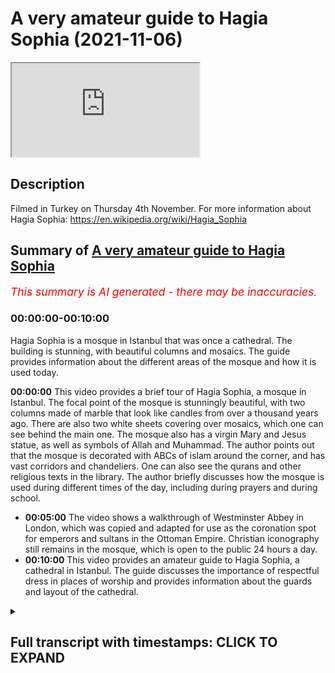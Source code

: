 # A very amateur guide to Hagia Sophia (2021-11-06)

<iframe loading='lazy' allow='autoplay' src='https://www.youtube.com/embed/Hf-l1I5Wta4'></iframe>

## Description

Filmed in Turkey on Thursday 4th November. For more information about Hagia Sophia: <https://en.wikipedia.org/wiki/Hagia_Sophia>

## Summary of [A very amateur guide to Hagia Sophia](https://www.youtube.com/watch?v=Hf-l1I5Wta4)

*<span style="color:red; font-size:125%">This summary is AI generated - there may be inaccuracies</span>. [](/)*

### <a onclick="modifyYTiframeseektime('0')">00:00:00-00:10:00</a>

Hagia Sophia is a mosque in Istanbul that was once a cathedral. The building is stunning, with beautiful columns and mosaics. The guide provides information about the different areas of the mosque and how it is used today.

**<a onclick="modifyYTiframeseektime('0')">00:00:00</a>** This video provides a brief tour of Hagia Sophia, a mosque in Istanbul. The focal point of the mosque is stunningly beautiful, with two columns made of marble that look like candles from over a thousand years ago. There are also two white sheets covering over mosaics, which one can see behind the main one. The mosque also has a virgin Mary and Jesus statue, as well as symbols of Allah and Muhammad. The author points out that the mosque is decorated with ABCs of islam around the corner, and has vast corridors and chandeliers. One can also see the qurans and other religious texts in the library. The author briefly discusses how the mosque is used during different times of the day, including during prayers and during school.

* **<a onclick="modifyYTiframeseektime('300')">00:05:00</a>** The video shows a walkthrough of Westminster Abbey in London, which was copied and adapted for use as the coronation spot for emperors and sultans in the Ottoman Empire. Christian iconography still remains in the mosque, which is open to the public 24 hours a day.
* **<a onclick="modifyYTiframeseektime('600')">00:10:00</a>** This video provides an amateur guide to Hagia Sophia, a cathedral in Istanbul. The guide discusses the importance of respectful dress in places of worship and provides information about the guards and layout of the cathedral.

<details><summary><h2>Full transcript with timestamps: CLICK TO EXPAND</h2></summary>

<a onclick="modifyYTiframeseektime('1')">0:00:01</a> i thought i'd just give a very brief uh  
<a onclick="modifyYTiframeseektime('3')">0:00:03</a> guided tour of this masjid  
<a onclick="modifyYTiframeseektime('6')">0:00:06</a> hagio sofia in istanbul  
<a onclick="modifyYTiframeseektime('10')">0:00:10</a> this gilded cage is where the sultans  
<a onclick="modifyYTiframeseektime('13')">0:00:13</a> apparently  
<a onclick="modifyYTiframeseektime('14')">0:00:14</a> sat  
<a onclick="modifyYTiframeseektime('15')">0:00:15</a> during sermons and during summer  
<a onclick="modifyYTiframeseektime('17')">0:00:17</a> to protect them from assassination  
<a onclick="modifyYTiframeseektime('21')">0:00:21</a> and here we have the focal point  
<a onclick="modifyYTiframeseektime('24')">0:00:24</a> of the masjid stunningly beautiful  
<a onclick="modifyYTiframeseektime('28')">0:00:28</a> i don't know if you can make out  
<a onclick="modifyYTiframeseektime('29')">0:00:29</a> probably not but there are two um  
<a onclick="modifyYTiframeseektime('31')">0:00:31</a> they look like columns  
<a onclick="modifyYTiframeseektime('33')">0:00:33</a> made of um  
<a onclick="modifyYTiframeseektime('35')">0:00:35</a> marble but they're actually candles from  
<a onclick="modifyYTiframeseektime('38')">0:00:38</a> the fifth century  
<a onclick="modifyYTiframeseektime('40')">0:00:40</a> um from over a thousand years one  
<a onclick="modifyYTiframeseektime('42')">0:00:42</a> thousand five 500 years ago these  
<a onclick="modifyYTiframeseektime('44')">0:00:44</a> candles still exist  
<a onclick="modifyYTiframeseektime('46')">0:00:46</a> and right up there we have um the white  
<a onclick="modifyYTiframeseektime('48')">0:00:48</a> sheets covering over  
<a onclick="modifyYTiframeseektime('50')">0:00:50</a> some mosaics so i have to know behind  
<a onclick="modifyYTiframeseektime('52')">0:00:52</a> that main one there is  
<a onclick="modifyYTiframeseektime('54')">0:00:54</a> uh the virgin mary and jesus  
<a onclick="modifyYTiframeseektime('57')">0:00:57</a> and to the right we have these  
<a onclick="modifyYTiframeseektime('59')">0:00:59</a> incredible symbols  
<a onclick="modifyYTiframeseektime('61')">0:01:01</a> one word there says allah and the other  
<a onclick="modifyYTiframeseektime('63')">0:01:03</a> one  
<a onclick="modifyYTiframeseektime('64')">0:01:04</a> says muhammad  
<a onclick="modifyYTiframeseektime('66')">0:01:06</a> and the other ones  
<a onclick="modifyYTiframeseektime('68')">0:01:08</a> are the names of his senior companions  
<a onclick="modifyYTiframeseektime('71')">0:01:11</a> including uthman and ali  
<a onclick="modifyYTiframeseektime('74')">0:01:14</a> and  
<a onclick="modifyYTiframeseektime('76')">0:01:16</a> and others  
<a onclick="modifyYTiframeseektime('77')">0:01:17</a> dotted around these huge symbols  
<a onclick="modifyYTiframeseektime('80')">0:01:20</a> and these  
<a onclick="modifyYTiframeseektime('81')">0:01:21</a> very low hanging chandeliers  
<a onclick="modifyYTiframeseektime('85')">0:01:25</a> there's a feature of many mosques in  
<a onclick="modifyYTiframeseektime('87')">0:01:27</a> istanbul i've discovered they're vast i  
<a onclick="modifyYTiframeseektime('89')">0:01:29</a> mean you must be about just 20 feet off  
<a onclick="modifyYTiframeseektime('91')">0:01:31</a> the ground  
<a onclick="modifyYTiframeseektime('92')">0:01:32</a> and one of these fell on you you'd be  
<a onclick="modifyYTiframeseektime('94')">0:01:34</a> flattened  
<a onclick="modifyYTiframeseektime('96')">0:01:36</a> absolutely huge and  
<a onclick="modifyYTiframeseektime('98')">0:01:38</a> very beautiful i think they're made of  
<a onclick="modifyYTiframeseektime('101')">0:01:41</a> solid metal what they look like here  
<a onclick="modifyYTiframeseektime('103')">0:01:43</a> imagine that falling on you  
<a onclick="modifyYTiframeseektime('105')">0:01:45</a> [Music]  
<a onclick="modifyYTiframeseektime('110')">0:01:50</a> and off to the side here  
<a onclick="modifyYTiframeseektime('114')">0:01:54</a> we have islamic information  
<a onclick="modifyYTiframeseektime('117')">0:01:57</a> saw this earlier on and some of it's in  
<a onclick="modifyYTiframeseektime('120')">0:02:00</a> english some of it's in all sorts of  
<a onclick="modifyYTiframeseektime('122')">0:02:02</a> languages really  
<a onclick="modifyYTiframeseektime('126')">0:02:06</a> and  
<a onclick="modifyYTiframeseektime('126')">0:02:06</a> uh not sure what they say  
<a onclick="modifyYTiframeseektime('130')">0:02:10</a> what is islam  
<a onclick="modifyYTiframeseektime('132')">0:02:12</a> and  
<a onclick="modifyYTiframeseektime('134')">0:02:14</a> one here  
<a onclick="modifyYTiframeseektime('135')">0:02:15</a> in english the final messenger  
<a onclick="modifyYTiframeseektime('138')">0:02:18</a> and on the back i noticed it says  
<a onclick="modifyYTiframeseektime('140')">0:02:20</a> global academy for translation and  
<a onclick="modifyYTiframeseektime('142')">0:02:22</a> education  
<a onclick="modifyYTiframeseektime('143')">0:02:23</a> london united kingdom so that's  
<a onclick="modifyYTiframeseektime('146')">0:02:26</a> produced in england  
<a onclick="modifyYTiframeseektime('149')">0:02:29</a> uh what do we have over here  
<a onclick="modifyYTiframeseektime('152')">0:02:32</a> we have some more similar kinds of  
<a onclick="modifyYTiframeseektime('153')">0:02:33</a> things  
<a onclick="modifyYTiframeseektime('156')">0:02:36</a> the abc of  
<a onclick="modifyYTiframeseektime('158')">0:02:38</a> abc's of islam  
<a onclick="modifyYTiframeseektime('161')">0:02:41</a> around the corner here  
<a onclick="modifyYTiframeseektime('163')">0:02:43</a> we have these side  
<a onclick="modifyYTiframeseektime('165')">0:02:45</a> corridors vast corridors  
<a onclick="modifyYTiframeseektime('168')">0:02:48</a> you get more chandeliers  
<a onclick="modifyYTiframeseektime('171')">0:02:51</a> and this room is special this gilded  
<a onclick="modifyYTiframeseektime('173')">0:02:53</a> room look at it what could be behind  
<a onclick="modifyYTiframeseektime('177')">0:02:57</a> these gilded  
<a onclick="modifyYTiframeseektime('179')">0:02:59</a> mesh things here and looking inside you  
<a onclick="modifyYTiframeseektime('181')">0:03:01</a> can just about make out these qurans and  
<a onclick="modifyYTiframeseektime('185')">0:03:05</a> apparently these are very precious  
<a onclick="modifyYTiframeseektime('186')">0:03:06</a> qurans on their thrones  
<a onclick="modifyYTiframeseektime('189')">0:03:09</a> can you here we go  
<a onclick="modifyYTiframeseektime('191')">0:03:11</a> just about see now this used to be the  
<a onclick="modifyYTiframeseektime('193')">0:03:13</a> library untold of one of the sultans  
<a onclick="modifyYTiframeseektime('196')">0:03:16</a> these days it's just got a few qurans in  
<a onclick="modifyYTiframeseektime('198')">0:03:18</a> so this was  
<a onclick="modifyYTiframeseektime('200')">0:03:20</a> a very special place of learning  
<a onclick="modifyYTiframeseektime('202')">0:03:22</a> for the sultans where they kept their  
<a onclick="modifyYTiframeseektime('204')">0:03:24</a> precious texts  
<a onclick="modifyYTiframeseektime('207')">0:03:27</a> okay  
<a onclick="modifyYTiframeseektime('209')">0:03:29</a> and down here  
<a onclick="modifyYTiframeseektime('212')">0:03:32</a> a few people praying there there's a  
<a onclick="modifyYTiframeseektime('214')">0:03:34</a> mimbar just in the corner right over  
<a onclick="modifyYTiframeseektime('215')">0:03:35</a> there  
<a onclick="modifyYTiframeseektime('218')">0:03:38</a> and this is interesting i don't if you  
<a onclick="modifyYTiframeseektime('219')">0:03:39</a> can  
<a onclick="modifyYTiframeseektime('222')">0:03:42</a> work it out so just there is  
<a onclick="modifyYTiframeseektime('225')">0:03:45</a> a tripod  
<a onclick="modifyYTiframeseektime('227')">0:03:47</a> um and this is neptune the pagan  
<a onclick="modifyYTiframeseektime('230')">0:03:50</a> um god  
<a onclick="modifyYTiframeseektime('232')">0:03:52</a> and his um trident whatever the word is  
<a onclick="modifyYTiframeseektime('235')">0:03:55</a> so this was from a time when this was  
<a onclick="modifyYTiframeseektime('238')">0:03:58</a> pagan  
<a onclick="modifyYTiframeseektime('242')">0:04:02</a> as they come around the corner here  
<a onclick="modifyYTiframeseektime('246')">0:04:06</a> vast columns look at this  
<a onclick="modifyYTiframeseektime('252')">0:04:12</a> really slipped then down a step  
<a onclick="modifyYTiframeseektime('255')">0:04:15</a> um and here we have the  
<a onclick="modifyYTiframeseektime('258')">0:04:18</a> this huge uh  
<a onclick="modifyYTiframeseektime('260')">0:04:20</a> stairway  
<a onclick="modifyYTiframeseektime('262')">0:04:22</a> that goes up and this is where  
<a onclick="modifyYTiframeseektime('264')">0:04:24</a> traditionally i guess people you preach  
<a onclick="modifyYTiframeseektime('266')">0:04:26</a> the sermon the imam would preach the  
<a onclick="modifyYTiframeseektime('268')">0:04:28</a> sunday the sunday the friday sermon  
<a onclick="modifyYTiframeseektime('271')">0:04:31</a> and those two flags can't really tell in  
<a onclick="modifyYTiframeseektime('273')">0:04:33</a> the dark but their green green flag  
<a onclick="modifyYTiframeseektime('276')">0:04:36</a> of islam  
<a onclick="modifyYTiframeseektime('279')">0:04:39</a> and um  
<a onclick="modifyYTiframeseektime('280')">0:04:40</a> [Music]  
<a onclick="modifyYTiframeseektime('281')">0:04:41</a> serious worshipers tend to come here  
<a onclick="modifyYTiframeseektime('283')">0:04:43</a> during the day and night to pray  
<a onclick="modifyYTiframeseektime('285')">0:04:45</a> but um i i've been here on salah and  
<a onclick="modifyYTiframeseektime('288')">0:04:48</a> this whole area has been completely  
<a onclick="modifyYTiframeseektime('289')">0:04:49</a> packed this these these areas here are  
<a onclick="modifyYTiframeseektime('292')">0:04:52</a> for  
<a onclick="modifyYTiframeseektime('293')">0:04:53</a> like study circles where people learn  
<a onclick="modifyYTiframeseektime('295')">0:04:55</a> the crown  
<a onclick="modifyYTiframeseektime('299')">0:04:59</a> and this is very interesting  
<a onclick="modifyYTiframeseektime('301')">0:05:01</a> if you know westminster abbey in london  
<a onclick="modifyYTiframeseektime('303')">0:05:03</a> well you'll know this you'll recognize  
<a onclick="modifyYTiframeseektime('305')">0:05:05</a> this because they copied it and when the  
<a onclick="modifyYTiframeseektime('308')">0:05:08</a> monarchs in england are crowned in  
<a onclick="modifyYTiframeseektime('311')">0:05:11</a> westminster abbey they are crowned on  
<a onclick="modifyYTiframeseektime('313')">0:05:13</a> this  
<a onclick="modifyYTiframeseektime('314')">0:05:14</a> replica uh in westminster abbey this is  
<a onclick="modifyYTiframeseektime('317')">0:05:17</a> the original  
<a onclick="modifyYTiframeseektime('318')">0:05:18</a> and these represent i'm told  
<a onclick="modifyYTiframeseektime('320')">0:05:20</a> um  
<a onclick="modifyYTiframeseektime('321')">0:05:21</a> stones taken from important countries of  
<a onclick="modifyYTiframeseektime('323')">0:05:23</a> the world i remember this one over here  
<a onclick="modifyYTiframeseektime('326')">0:05:26</a> this is stone taken from france because  
<a onclick="modifyYTiframeseektime('328')">0:05:28</a> when i was told about this i was with a  
<a onclick="modifyYTiframeseektime('330')">0:05:30</a> french guy and i said look how small it  
<a onclick="modifyYTiframeseektime('332')">0:05:32</a> is compared to i don't know if that's  
<a onclick="modifyYTiframeseektime('334')">0:05:34</a> persia or arabia or india or whatever  
<a onclick="modifyYTiframeseektime('337')">0:05:37</a> and he said to me ah well where's  
<a onclick="modifyYTiframeseektime('338')">0:05:38</a> england then there's nothing here from  
<a onclick="modifyYTiframeseektime('340')">0:05:40</a> england i don't think  
<a onclick="modifyYTiframeseektime('342')">0:05:42</a> but anyway what's the central one the  
<a onclick="modifyYTiframeseektime('344')">0:05:44</a> big central one  
<a onclick="modifyYTiframeseektime('346')">0:05:46</a> is for the sultan or the emperor of the  
<a onclick="modifyYTiframeseektime('349')">0:05:49</a> ottoman empire himself and he rules here  
<a onclick="modifyYTiframeseektime('352')">0:05:52</a> over all the lesser countries including  
<a onclick="modifyYTiframeseektime('355')">0:05:55</a> france and  
<a onclick="modifyYTiframeseektime('356')">0:05:56</a> india and wherever they are so this is  
<a onclick="modifyYTiframeseektime('358')">0:05:58</a> the coronation  
<a onclick="modifyYTiframeseektime('359')">0:05:59</a> spot where the emperors or the sultans  
<a onclick="modifyYTiframeseektime('363')">0:06:03</a> were crowned and our queen in england  
<a onclick="modifyYTiframeseektime('366')">0:06:06</a> has the same kind of thing in  
<a onclick="modifyYTiframeseektime('368')">0:06:08</a> westminster abbey if you google this you  
<a onclick="modifyYTiframeseektime('370')">0:06:10</a> can  
<a onclick="modifyYTiframeseektime('371')">0:06:11</a> see it for yourself  
<a onclick="modifyYTiframeseektime('372')">0:06:12</a> um  
<a onclick="modifyYTiframeseektime('373')">0:06:13</a> it's open to the public you can see it  
<a onclick="modifyYTiframeseektime('378')">0:06:18</a> so there is a a second tier um  
<a onclick="modifyYTiframeseektime('382')">0:06:22</a> and um  
<a onclick="modifyYTiframeseektime('384')">0:06:24</a> if i remember rightly and i perhaps i  
<a onclick="modifyYTiframeseektime('385')">0:06:25</a> can't remember rightly but i think  
<a onclick="modifyYTiframeseektime('387')">0:06:27</a> possibly the emperor's  
<a onclick="modifyYTiframeseektime('389')">0:06:29</a> wife of the emperor i suppose uh and her  
<a onclick="modifyYTiframeseektime('391')">0:06:31</a> court were up there away from this is  
<a onclick="modifyYTiframeseektime('394')">0:06:34</a> certainly the mail area down here  
<a onclick="modifyYTiframeseektime('397')">0:06:37</a> so that's where the empress was and the  
<a onclick="modifyYTiframeseektime('398')">0:06:38</a> women's section was  
<a onclick="modifyYTiframeseektime('401')">0:06:41</a> uh now women are have their own section  
<a onclick="modifyYTiframeseektime('402')">0:06:42</a> down here rather than upstairs  
<a onclick="modifyYTiframeseektime('406')">0:06:46</a> um  
<a onclick="modifyYTiframeseektime('407')">0:06:47</a> there's something else i want to show  
<a onclick="modifyYTiframeseektime('408')">0:06:48</a> you you see this huge entrance here  
<a onclick="modifyYTiframeseektime('411')">0:06:51</a> this is where the emperor came in  
<a onclick="modifyYTiframeseektime('413')">0:06:53</a> came into the mosque into the in or into  
<a onclick="modifyYTiframeseektime('416')">0:06:56</a> the basilica when it was  
<a onclick="modifyYTiframeseektime('419')">0:06:59</a> um a christian place  
<a onclick="modifyYTiframeseektime('421')">0:07:01</a> but these are the original doors  
<a onclick="modifyYTiframeseektime('424')">0:07:04</a> and they were made over  
<a onclick="modifyYTiframeseektime('426')">0:07:06</a> 1500 years ago  
<a onclick="modifyYTiframeseektime('429')">0:07:09</a> just to  
<a onclick="modifyYTiframeseektime('432')">0:07:12</a> they're made i think  
<a onclick="modifyYTiframeseektime('434')">0:07:14</a> of wood so not made of steel and they've  
<a onclick="modifyYTiframeseektime('437')">0:07:17</a> survived  
<a onclick="modifyYTiframeseektime('439')">0:07:19</a> all this time  
<a onclick="modifyYTiframeseektime('440')">0:07:20</a> sorry  
<a onclick="modifyYTiframeseektime('441')">0:07:21</a> without being burned  
<a onclick="modifyYTiframeseektime('446')">0:07:26</a> anyway there's something else i wanted  
<a onclick="modifyYTiframeseektime('447')">0:07:27</a> to show you  
<a onclick="modifyYTiframeseektime('449')">0:07:29</a> before i end  
<a onclick="modifyYTiframeseektime('451')">0:07:31</a> because there's a lot of christian  
<a onclick="modifyYTiframeseektime('453')">0:07:33</a> iconography still in existence here  
<a onclick="modifyYTiframeseektime('456')">0:07:36</a> if i turn around there you go there's  
<a onclick="modifyYTiframeseektime('458')">0:07:38</a> the main entrance to the mosque  
<a onclick="modifyYTiframeseektime('460')">0:07:40</a> and just above it there is an icon of  
<a onclick="modifyYTiframeseektime('463')">0:07:43</a> jesus  
<a onclick="modifyYTiframeseektime('464')">0:07:44</a> and to the left there is an emperor  
<a onclick="modifyYTiframeseektime('467')">0:07:47</a> who is groveling  
<a onclick="modifyYTiframeseektime('469')">0:07:49</a> and begging for forgiveness so he's  
<a onclick="modifyYTiframeseektime('470')">0:07:50</a> repenting of his sin i don't know what  
<a onclick="modifyYTiframeseektime('472')">0:07:52</a> his sin was and above him is an icon or  
<a onclick="modifyYTiframeseektime('475')">0:07:55</a> a picture of the virgin mary and to the  
<a onclick="modifyYTiframeseektime('477')">0:07:57</a> right  
<a onclick="modifyYTiframeseektime('480')">0:08:00</a> and to the right is an angel i think  
<a onclick="modifyYTiframeseektime('484')">0:08:04</a> so that's  
<a onclick="modifyYTiframeseektime('485')">0:08:05</a> christ  
<a onclick="modifyYTiframeseektime('487')">0:08:07</a> up there  
<a onclick="modifyYTiframeseektime('488')">0:08:08</a> it's not been touched it's not been  
<a onclick="modifyYTiframeseektime('490')">0:08:10</a> destroyed it's been  
<a onclick="modifyYTiframeseektime('491')">0:08:11</a> there as part of the mosque for  
<a onclick="modifyYTiframeseektime('495')">0:08:15</a> centuries now  
<a onclick="modifyYTiframeseektime('497')">0:08:17</a> and finally the perhaps the most  
<a onclick="modifyYTiframeseektime('499')">0:08:19</a> extraordinary  
<a onclick="modifyYTiframeseektime('501')">0:08:21</a> um  
<a onclick="modifyYTiframeseektime('504')">0:08:24</a> christian iconography that's left i'm  
<a onclick="modifyYTiframeseektime('506')">0:08:26</a> just kind of going down here in the  
<a onclick="modifyYTiframeseektime('508')">0:08:28</a> eighth century  
<a onclick="modifyYTiframeseektime('509')">0:08:29</a> there was a big controversy in the  
<a onclick="modifyYTiframeseektime('511')">0:08:31</a> church  
<a onclick="modifyYTiframeseektime('512')">0:08:32</a> about the use of icons and the second  
<a onclick="modifyYTiframeseektime('514')">0:08:34</a> council of nicaea ruled in the eighth  
<a onclick="modifyYTiframeseektime('517')">0:08:37</a> century the icons  
<a onclick="modifyYTiframeseektime('518')">0:08:38</a> were okay they were permitted in  
<a onclick="modifyYTiframeseektime('520')">0:08:40</a> christian worship  
<a onclick="modifyYTiframeseektime('522')">0:08:42</a> and to celebrate that i'm told  
<a onclick="modifyYTiframeseektime('526')">0:08:46</a> this was installed  
<a onclick="modifyYTiframeseektime('528')">0:08:48</a> and this is an icon or mosaic of the  
<a onclick="modifyYTiframeseektime('531')">0:08:51</a> virgin mary  
<a onclick="modifyYTiframeseektime('532')">0:08:52</a> and there are two greek words either  
<a onclick="modifyYTiframeseektime('534')">0:08:54</a> side which says martyr mother and theon  
<a onclick="modifyYTiframeseektime('538')">0:08:58</a> of god mother of god with jesus and  
<a onclick="modifyYTiframeseektime('541')">0:09:01</a> there's constantine holding the city of  
<a onclick="modifyYTiframeseektime('545')">0:09:05</a> istanbul  
<a onclick="modifyYTiframeseektime('546')">0:09:06</a> byzantium of course then and giving it  
<a onclick="modifyYTiframeseektime('548')">0:09:08</a> to the virgin mary and there's another  
<a onclick="modifyYTiframeseektime('549')">0:09:09</a> person on the right knack  
<a onclick="modifyYTiframeseektime('552')">0:09:12</a> um so that's still there  
<a onclick="modifyYTiframeseektime('555')">0:09:15</a> stunning mosaic and it's not been  
<a onclick="modifyYTiframeseektime('558')">0:09:18</a> in any way damaged or defaced by  
<a onclick="modifyYTiframeseektime('561')">0:09:21</a> muslims  
<a onclick="modifyYTiframeseektime('563')">0:09:23</a> over the centuries  
<a onclick="modifyYTiframeseektime('565')">0:09:25</a> and christians are still welcome here as  
<a onclick="modifyYTiframeseektime('567')">0:09:27</a> are non-believers of all kinds  
<a onclick="modifyYTiframeseektime('570')">0:09:30</a> um  
<a onclick="modifyYTiframeseektime('571')">0:09:31</a> it's not exclusively for  
<a onclick="modifyYTiframeseektime('573')">0:09:33</a> muslims at all and it's open 24 hours a  
<a onclick="modifyYTiframeseektime('575')">0:09:35</a> day  
<a onclick="modifyYTiframeseektime('576')">0:09:36</a> it never closes thanks to the government  
<a onclick="modifyYTiframeseektime('578')">0:09:38</a> which reopened it  
<a onclick="modifyYTiframeseektime('580')">0:09:40</a> last year after its um  
<a onclick="modifyYTiframeseektime('583')">0:09:43</a> 80 year or so  
<a onclick="modifyYTiframeseektime('586')">0:09:46</a> year time as a museum  
<a onclick="modifyYTiframeseektime('589')">0:09:49</a> which charged people to come here  
<a onclick="modifyYTiframeseektime('591')">0:09:51</a> and it was only open certain hours of  
<a onclick="modifyYTiframeseektime('593')">0:09:53</a> the day so now it's back as a mosque a  
<a onclick="modifyYTiframeseektime('595')">0:09:55</a> house of prayer  
<a onclick="modifyYTiframeseektime('597')">0:09:57</a> it's open  
<a onclick="modifyYTiframeseektime('598')">0:09:58</a> to the public  
<a onclick="modifyYTiframeseektime('599')">0:09:59</a> 24 hours a day  
<a onclick="modifyYTiframeseektime('601')">0:10:01</a> free of charge  
<a onclick="modifyYTiframeseektime('603')">0:10:03</a> and anyone is welcome here  
<a onclick="modifyYTiframeseektime('605')">0:10:05</a> all you have to do is show respect for  
<a onclick="modifyYTiframeseektime('607')">0:10:07</a> the place so women have to wear a hijab  
<a onclick="modifyYTiframeseektime('609')">0:10:09</a> of course and cover their legs and men  
<a onclick="modifyYTiframeseektime('611')">0:10:11</a> have to cover their legs as well they  
<a onclick="modifyYTiframeseektime('613')">0:10:13</a> can't come in here just wearing shorts  
<a onclick="modifyYTiframeseektime('616')">0:10:16</a> or something they've got to be dressed  
<a onclick="modifyYTiframeseektime('617')">0:10:17</a> decently as well and that's the same as  
<a onclick="modifyYTiframeseektime('619')">0:10:19</a> in the vatican actually if you go to the  
<a onclick="modifyYTiframeseektime('621')">0:10:21</a> vatican they have the same rule not with  
<a onclick="modifyYTiframeseektime('622')">0:10:22</a> a hijab but the rest of it modest  
<a onclick="modifyYTiframeseektime('625')">0:10:25</a> dressing is very important in places of  
<a onclick="modifyYTiframeseektime('627')">0:10:27</a> worship be it church  
<a onclick="modifyYTiframeseektime('628')">0:10:28</a> synagogue or mosque  
<a onclick="modifyYTiframeseektime('632')">0:10:32</a> so there we are that's my unexpert  
<a onclick="modifyYTiframeseektime('637')">0:10:37</a> guide to this place  
<a onclick="modifyYTiframeseektime('639')">0:10:39</a> um i've only known it five minutes  
<a onclick="modifyYTiframeseektime('640')">0:10:40</a> myself but i thought i'd at least  
<a onclick="modifyYTiframeseektime('643')">0:10:43</a> do this now  
<a onclick="modifyYTiframeseektime('644')">0:10:44</a> um why not  
<a onclick="modifyYTiframeseektime('647')">0:10:47</a> little area here i could talk about  
<a onclick="modifyYTiframeseektime('649')">0:10:49</a> these things but  
<a onclick="modifyYTiframeseektime('650')">0:10:50</a> go on all night  
<a onclick="modifyYTiframeseektime('653')">0:10:53</a> um  
<a onclick="modifyYTiframeseektime('654')">0:10:54</a> oh what's this here it says there we go  
<a onclick="modifyYTiframeseektime('657')">0:10:57</a> ladies  
<a onclick="modifyYTiframeseektime('658')">0:10:58</a> section um which is through there  
<a onclick="modifyYTiframeseektime('663')">0:11:03</a> i wonder if there are any ladies through  
<a onclick="modifyYTiframeseektime('665')">0:11:05</a> here i think not  
<a onclick="modifyYTiframeseektime('667')">0:11:07</a> not this time of night  
<a onclick="modifyYTiframeseektime('670')">0:11:10</a> so the ladies section is actually  
<a onclick="modifyYTiframeseektime('674')">0:11:14</a> empty there's no ladies here  
<a onclick="modifyYTiframeseektime('676')">0:11:16</a> everyone's just walking around  
<a onclick="modifyYTiframeseektime('678')">0:11:18</a> as i say it never closes  
<a onclick="modifyYTiframeseektime('680')">0:11:20</a> there are some discreet guards um  
<a onclick="modifyYTiframeseektime('684')">0:11:24</a> somewhere  
<a onclick="modifyYTiframeseektime('685')">0:11:25</a> i think there's one at the moment but  
<a onclick="modifyYTiframeseektime('687')">0:11:27</a> there's there's about four or five of  
<a onclick="modifyYTiframeseektime('688')">0:11:28</a> them on duty  
<a onclick="modifyYTiframeseektime('690')">0:11:30</a> um around the whole complex  
<a onclick="modifyYTiframeseektime('693')">0:11:33</a> and they're very lenient and tolerant  
<a onclick="modifyYTiframeseektime('697')">0:11:37</a> of people  
<a onclick="modifyYTiframeseektime('699')">0:11:39</a> and i spoke to one yesterday  
<a onclick="modifyYTiframeseektime('701')">0:11:41</a> through a translator and the the only  
<a onclick="modifyYTiframeseektime('703')">0:11:43</a> problem they have is with um  
<a onclick="modifyYTiframeseektime('705')">0:11:45</a> demonstrators sometimes people come in  
<a onclick="modifyYTiframeseektime('706')">0:11:46</a> here and they shout and unfold slogans  
<a onclick="modifyYTiframeseektime('710')">0:11:50</a> and banners  
<a onclick="modifyYTiframeseektime('711')">0:11:51</a> that's something they won't tolerate in  
<a onclick="modifyYTiframeseektime('712')">0:11:52</a> here but other than that there's nothing  
<a onclick="modifyYTiframeseektime('715')">0:11:55</a> he said serious happens in here at all  
<a onclick="modifyYTiframeseektime('718')">0:11:58</a> everyone's very well behaved and  
<a onclick="modifyYTiframeseektime('719')">0:11:59</a> respectful  
<a onclick="modifyYTiframeseektime('723')">0:12:03</a> so  
<a onclick="modifyYTiframeseektime('725')">0:12:05</a> there we go what else can i say it's a  
<a onclick="modifyYTiframeseektime('727')">0:12:07</a> marvelous place if you get the chance to  
<a onclick="modifyYTiframeseektime('729')">0:12:09</a> visit do visit  
<a onclick="modifyYTiframeseektime('731')">0:12:11</a> and there are many mosques  
<a onclick="modifyYTiframeseektime('733')">0:12:13</a> in istanbul obviously  
<a onclick="modifyYTiframeseektime('735')">0:12:15</a> but of equal beauty i would argue  
<a onclick="modifyYTiframeseektime('738')">0:12:18</a> equal majesty equal historical  
<a onclick="modifyYTiframeseektime('740')">0:12:20</a> importance  
<a onclick="modifyYTiframeseektime('742')">0:12:22</a> and great places for everyone being  
<a onclick="modifyYTiframeseektime('744')">0:12:24</a> christian muslim  
<a onclick="modifyYTiframeseektime('746')">0:12:26</a> uh whoever to come and uh  
<a onclick="modifyYTiframeseektime('750')">0:12:30</a> experience some spiritual peace in a  
<a onclick="modifyYTiframeseektime('752')">0:12:32</a> sacred space it's a great sacred space  
<a onclick="modifyYTiframeseektime('754')">0:12:34</a> for humankind i would i would suggest um  
<a onclick="modifyYTiframeseektime('758')">0:12:38</a> that's just above the door of the  
<a onclick="modifyYTiframeseektime('760')">0:12:40</a> entrance to the  
<a onclick="modifyYTiframeseektime('762')">0:12:42</a> where the sultan comes in  
<a onclick="modifyYTiframeseektime('764')">0:12:44</a> huge door  
<a onclick="modifyYTiframeseektime('767')">0:12:47</a> so um  
<a onclick="modifyYTiframeseektime('768')">0:12:48</a> tomorrow morning i fly back to london  
<a onclick="modifyYTiframeseektime('773')">0:12:53</a> and so there we are  
<a onclick="modifyYTiframeseektime('777')">0:12:57</a> until next time  

</details>
